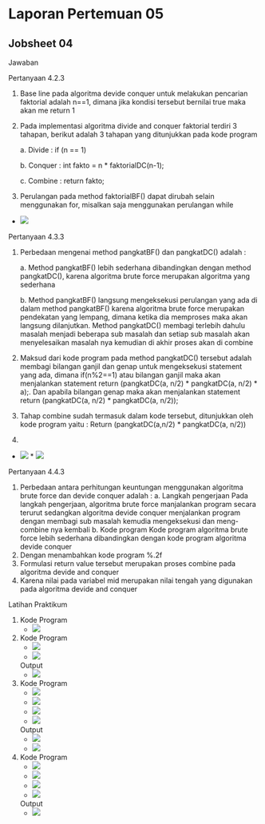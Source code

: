 # Laporan Pertemuan 05
## Jobsheet 04 

Jawaban

Pertanyaan 4.2.3

1.	 Base line pada algoritma devide conquer untuk melakukan pencarian faktorial adalah n==1, dimana jika kondisi tersebut bernilai true maka akan me return 1
2.	Pada implementasi algoritma divide and conquer faktorial terdiri 3 tahapan, berikut adalah 3 tahapan yang ditunjukkan pada kode program

    a.	Divide 		:  if (n == 1)

    b.	Conquer 	: int fakto = n * faktorialDC(n-1);

    c.	Combine 	: return fakto;
3. Perulangan pada method faktorialBF() dapat dirubah selain menggunakan for, misalkan saja menggunakan perulangan while
* <img src="./ss/1.jpeg">

Pertanyaan 4.3.3
1.	Perbedaan mengenai method pangkatBF() dan pangkatDC() adalah : 

    a.	Method pangkatBF() lebih sederhana      dibandingkan dengan method pangkatDC(), karena algoritma brute force merupakan algoritma yang sederhana

    b.	Method pangkatBF() langsung mengeksekusi perulangan yang ada di dalam method pangkatBF() karena algoritma brute force merupakan pendekatan yang lempang, dimana ketika dia memproses maka akan langsung dilanjutkan.
    Method pangkatDC() membagi terlebih dahulu masalah menjadi beberapa sub masalah dan setiap sub masalah akan menyelesaikan masalah nya kemudian di akhir proses akan di combine
2.	Maksud dari kode program pada method pangkatDC() tersebut adalah membagi bilangan ganjil dan genap untuk mengeksekusi statement yang ada, dimana if(n%2==1) atau bilangan ganjil maka akan menjalankan statement return (pangkatDC(a, n/2) * pangkatDC(a, n/2) * a);. Dan apabila bilangan genap maka akan menjalankan statement return (pangkatDC(a, n/2) * pangkatDC(a, n/2));
3.	Tahap combine sudah termasuk dalam kode tersebut, ditunjukkan oleh kode program yaitu : 
Return (pangkatDC(a,n/2) * pangkatDC(a, n/2))
4.
 * <img src="./ss/2.jpeg">
   * <img src="./ss/3.jpeg"> 

Pertanyaan 4.4.3
1.	 Perbedaan antara perhitungan keuntungan menggunakan algoritma brute force dan devide conquer adalah : 
a.	Langkah pengerjaan
Pada langkah pengerjaan, algoritma brute force manjalankan program secara terurut sedangkan algoritma devide conquer menjalankan program dengan membagi sub masalah kemudia mengeksekusi dan meng-combine nya kembali
b.	Kode program
Kode program algoritma brute force lebih sederhana dibandingkan dengan kode program algoritma devide conquer
2.	Dengan menambahkan kode program %.2f
3.	Formulasi return value tersebut merupakan proses combine pada algoritma devide and conquer
4.	Karena nilai pada variabel mid merupakan nilai tengah yang digunakan pada algoritma devide and conquer

Latihan Praktikum

1. Kode Program
   * <img src="./ss/4.jpeg"> 
2. Kode Program
   * <img src="./ss/5.jpeg">
   * <img src="./ss/6.jpeg">
   Output
   * <img src="./ss/7.jpeg">
3. Kode Program
   * <img src="./ss/8.jpeg">
   * <img src="./ss/9.jpeg">
   * <img src="./ss/10.jpeg">
   * <img src="./ss/11.jpeg">
   Output
   * <img src="./ss/12.jpeg">
   * <img src="./ss/13.jpeg">
4. Kode Program
   * <img src="./ss/14.jpeg">
   * <img src="./ss/15.jpeg">
   * <img src="./ss/16.jpeg">
   * <img src="./ss/17.jpeg">
   Output
   * <img src="./ss/18.jpeg">